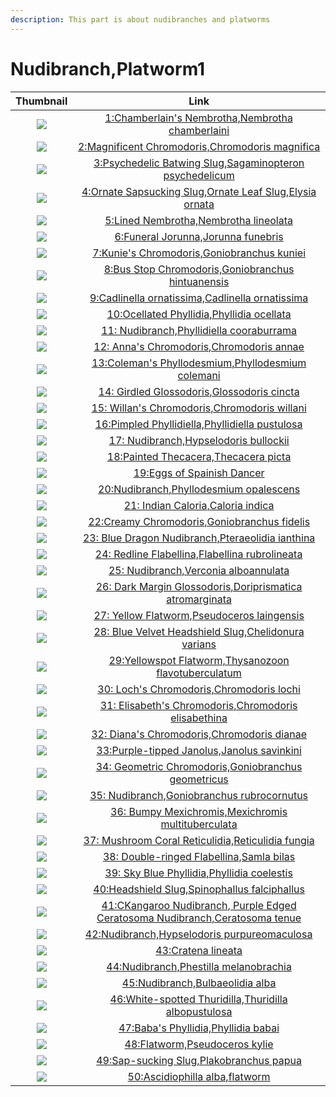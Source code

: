 ```yaml
---
description: This part is about nudibranches and platworms
---
```


# Nudibranch,Platworm1

| Thumbnail | Link |
| :---: | :---: |
| ![](../../.gitbook/assets/small-chamberlains-nembrotha.jpg)  | [1:Chamberlain's Nembrotha,Nembrotha chamberlaini](1-chamberlains-nembrotha.md) |
| ![](../../.gitbook/assets/small-chromodoris-magnifica.jpg)  | [2:Magnificent Chromodoris,Chromodoris magnifica](49-chromodoris-magnifica.md) |
| ![](../../.gitbook/assets/small-psychedelic-batwing-slug.jpg)  | [3:Psychedelic Batwing Slug,Sagaminopteron psychedelicum](3-psychedelic-batwing-slug.md) |
| ![](../../.gitbook/assets/small-ornate-elysia.jpg)  | [4:Ornate Sapsucking Slug,Ornate Leaf Slug,Elysia ornata](4-ornate-elysia-ornate-sapsucking-slug.md) |
| ![](../../.gitbook/assets/small-nembrotha-lineolata.jpg)  | [5:Lined Nembrotha,Nembrotha lineolata](5-nembrotha-lineolata.md) |
| ![](../../.gitbook/assets/small-jorunna-funebris.jpg)  | [6:Funeral Jorunna,Jorunna funebris](6-jorunna-funebris-funeral-jorunna.md) |
| ![](../../.gitbook/assets/small-kunies-chromodoris.jpg)  | [7:Kunie's Chromodoris,Goniobranchus kuniei](7-kunies-chromodoris-goniobranchus-kuniei.md) |
| ![](../../.gitbook/assets/small-bus-stop-chromodoris.jpg)  | [8:Bus Stop Chromodoris,Goniobranchus hintuanensis](8-bus-stop-chromodoris-chromodoris-hintuanensis.md) |
| ![](../../.gitbook/assets/small-ornamental-cadlinella.jpg)  | [9:Cadlinella ornatissima,Cadlinella ornatissima](9-ornamental-cadlinella.md) |
| ![](../../.gitbook/assets/small-ocellated-phyllidia.jpg)  | [10:Ocellated Phyllidia,Phyllidia ocellata](10-ocellated-phyllidia.md) |
| ![](../../.gitbook/assets/small-pimpled-phyllidiella.jpg)  | [11: Nudibranch,Phyllidiella cooraburrama](11-pimpled-phyllidiella.md) |
| ![](../../.gitbook/assets/small-annas-chromodoris.jpg)  | [12: Anna's Chromodoris,Chromodoris annae](12-annas-chromodoris-chromodoris-annae.md) |
| ![](../../.gitbook/assets/small-phyllodesmium-colemani.jpg)  | [13:Coleman's Phyllodesmium,Phyllodesmium colemani](13-phyllodesmium-colemani-not-sure-if-its-called-this-name.md) |
| ![](../../.gitbook/assets/small-girdled-glossodoris.jpg)  | [14: Girdled Glossodoris,Glossodoris cincta](14-girdled-glossodoris-glossodoris-pullata.md) |
| ![](../../.gitbook/assets/small-willans-chromodoris.jpg)  | [15: Willan's Chromodoris,Chromodoris willani](15-willans-chromodoris.md) |
| ![](../../.gitbook/assets/small-phyllidiella-pustulosa.jpg)  | [16:Pimpled Phyllidiella,Phyllidiella pustulosa](16-phyllidiella-pustulosa.md) |
| ![](../../.gitbook/assets/small-bullocks-hypselodoris.jpg)  | [17: Nudibranch,Hypselodoris bullockii](17-bullocks-hypselodoris.md) |
| ![](../../.gitbook/assets/small-painted-thecacera.jpg)  | [18:Painted Thecacera,Thecacera picta](47-painted-thecacera.md) |
| ![](../../.gitbook/assets/small-eggs-of-spainish-dancer.jpg)  | [19:Eggs of Spainish Dancer](19-eggs-of-spainish-dancer.md) |
| ![](../../.gitbook/assets/small-phyllodesmium-opalescens.jpg)  | [20:Nudibranch,Phyllodesmium opalescens](20-phyllodesmium-opalescens.md) |
| ![](../../.gitbook/assets/small-indian-caloria.jpg)  | [21: Indian Caloria,Caloria indica](21-indian-caloria-phidiana-indica.md) |
| ![](../../.gitbook/assets/small-chromodoris-fidelis.jpg)  | [22:Creamy Chromodoris,Goniobranchus fidelis](22-chromodoris-fidelis.md) |
| ![](../../.gitbook/assets/small-blue-dragon-nudibranch.jpg)  | [23: Blue Dragon Nudibranch,Pteraeolidia ianthina](23-blue-dragon-nudibranch-pteraeolidia-ianthina.md) |
| ![](../../.gitbook/assets/small-redline-flabellina.jpg)  | [24: Redline Flabellina,Flabellina rubrolineata](24-redline-flabellina-flabellina-rubrolineata.md) |
| ![](../../.gitbook/assets/small-white-ring-noumea.jpg)  | [25: Nudibranch,Verconia alboannulata](25-white-ring-noumea.md) |
| ![](../../.gitbook/assets/small-dark-margin-glossodoris.jpg)  | [26: Dark Margin Glossodoris,Doriprismatica atromarginata](26-dark-margin-glossodoris-glossodoris-atromarginata.md) |
| ![](../../.gitbook/assets/small-laing-island-flatworm.jpg)  | [27: Yellow Flatworm,Pseudoceros laingensis](27-laing-island-flatworm.md) |
| ![](../../.gitbook/assets/small-sapphire-flatworm.jpg)  | [28: Blue Velvet Headshield Slug,Chelidonura varians](28-sapphire-flatworm.md) |
| ![](../../.gitbook/assets/small-thysanozoon-sp.-1.jpg)  | [29:Yellowspot Flatworm,Thysanozoon flavotuberculatum](29-thysanozoon-sp.-1.md) |
| ![](../../.gitbook/assets/small-lochs-chromodoris.jpg)  | [30: Loch's Chromodoris,Chromodoris lochi](30-lochs-chromodoris.md) |
| ![](../../.gitbook/assets/small-elisabeths-chromodoris.jpg)  | [31: Elisabeth's Chromodoris,Chromodoris elisabethina](31-elisabeths-chromodoris.md) |
| ![](../../.gitbook/assets/small-dianas-chromodoris.jpg)  | [32: Diana's Chromodoris,Chromodoris dianae](32-dianas-chromodoris.md) |
| ![](../../.gitbook/assets/small-janolus-savinkini.jpg)  | [33:Purple-tipped Janolus,Janolus savinkini](48-janolus-savinkini.md) |
| ![](../../.gitbook/assets/small-geometric-chromodoris.jpg)  | [34: Geometric Chromodoris,Goniobranchus geometricus](34-geometric-chromodoris.md) |
| ![](../../.gitbook/assets/small-precious-chromodoris.jpg)  | [35: Nudibranch,Goniobranchus rubrocornutus](35-precious-chromodoris.md) |
| ![](../../.gitbook/assets/small-bumpy-mexichromis.jpg)  | [36: Bumpy Mexichromis,Mexichromis multituberculata](36-bumpy-mexichromis-purple-tipped-multi-pustuled-slug-mexichromis-multituber.md) |
| ![](../../.gitbook/assets/small-mushroom-coral-reticulidia.jpg)  | [37: Mushroom Coral Reticulidia,Reticulidia fungia](37-mushroom-coral-reticulidia.md) |
| ![](../../.gitbook/assets/small-bicolor-flabellina.jpg)  | [38: Double-ringed Flabellina,Samla bilas](38-bicolor-flabellina.md) |
| ![](../../.gitbook/assets/small-sea-blue-phyllidia.jpg)  | [39: Sky Blue Phyllidia,Phyllidia coelestis](39-sea-blue-phyllidia.md) |
| ![](../../.gitbook/assets/small-philinopsis-falciphallus-gosliner.jpg)  | [40:Headshield Slug,Spinophallus falciphallus](40-philinopsis-falciphallus-gosliner.md) |
| ![](../../.gitbook/assets/small-ceratosoma-trilobatum.jpg)  | [41:CKangaroo Nudibranch, Purple Edged Ceratosoma Nudibranch,Ceratosoma tenue](8-unknow.md) |
| ![](../../.gitbook/assets/small-hypselodoris-purpureomaculata.jpg)  | [42:Nudibranch,Hypselodoris purpureomaculosa](3-unknow.md) |
| ![](../../.gitbook/assets/small-cratena-lineata.jpg)  | [43:Cratena lineata](4-unknow.md) |
| ![](../../.gitbook/assets/small-tenellia-melanobrachia.jpg)  | [44:Nudibranch,Phestilla melanobrachia](7-unknow.md) |
| ![](../../.gitbook/assets/small-bulbaeolidia-alba.jpg)  | [45:Nudibranch,Bulbaeolidia alba](9-unknow.md) |
| ![](../../.gitbook/assets/small-thuridilla-albo-pustulosa.jpg)  | [46:White-spotted Thuridilla,Thuridilla albopustulosa](12-unknow.md) |
| ![](../../.gitbook/assets/small-babas-phyllidia.jpg)  | [47:Baba's Phyllidia,Phyllidia babai](2-unknow.md) |
| ![](../../.gitbook/assets/small-pseudoceros-kylie.jpg)  | [48:Flatworm,Pseudoceros kylie](5-unknow.md) |
| ![](../../.gitbook/assets/small-sap-sucking-slug.jpg)  | [49:Sap-sucking Slug,Plakobranchus papua](49-sap-sucking-slug-plakobranchus-papua.md) |
| ![](../../.gitbook/assets/small-ascidiophilla-alba.jpg)  | [50:Ascidiophilla alba,flatworm](50-ascidiophilla-alba-flatworm.md) |



